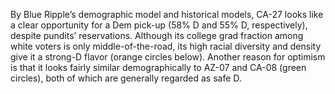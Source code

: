By Blue Ripple’s demographic model and historical models,
CA-27 looks like a clear opportunity for a Dem pick-up (58% D
and 55% D, respectively), despite pundits’ reservations.
Although its college grad fraction among white voters is only
middle-of-the-road, its high racial diversity and density give
it a strong-D flavor (orange circles below). Another reason
for optimism is that it looks fairly similar demographically
to AZ-07 and CA-08 (green circles), both of which are generally
regarded as safe D.

